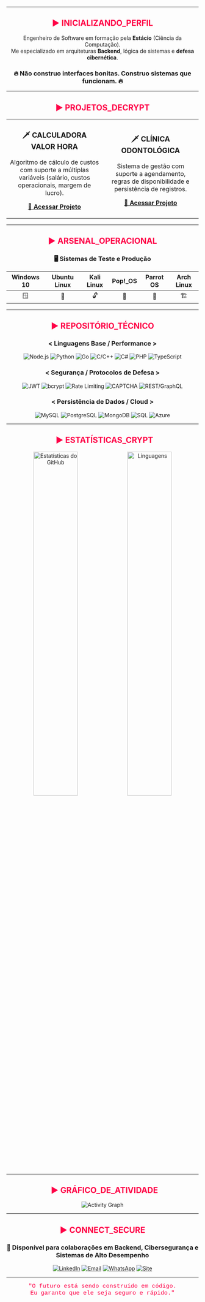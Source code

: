 </div>

---

<h2 align="center">
  <span style="color: #ff0147;">▶ INICIALIZANDO_PERFIL</span>
</h2>

<div align="center">

Engenheiro de Software em formação pela **Estácio** (Ciência da Computação).  
Me especializado em arquiteturas **Backend**, lógica de sistemas e **defesa cibernética**.

### 🔥 **Não construo interfaces bonitas. Construo sistemas que funcionam.** 🔥

</div>

---

<h2 align="center">
  <span style="color: #ff0147;">▶ PROJETOS_DECRYPT</span>
</h2>

<table align="center">
<tr>
<td width="50%" align="center">

### 🗡️ CALCULADORA VALOR HORA

Algoritmo de cálculo de custos com suporte a múltiplas variáveis (salário, custos operacionais, margem de lucro).

**[🔗 Acessar Projeto](Projetos/projeto01/projeto01.html)**

</td>
<td width="50%" align="center">

### 🗡️ CLÍNICA ODONTOLÓGICA

Sistema de gestão com suporte a agendamento, regras de disponibilidade e persistência de registros.

**[🔗 Acessar Projeto](Projetos/projeto02/projeto02.html)**

</td>
</tr>
</table>

---

<h2 align="center">
  <span style="color: #ff0147;">▶ ARSENAL_OPERACIONAL</span>
</h2>

<div align="center">

### 🖥️ Sistemas de Teste e Produção

| Windows 10 | Ubuntu Linux | Kali Linux | Pop!_OS | Parrot OS | Arch Linux |
|:---:|:---:|:---:|:---:|:---:|:---:|
| 🪟 | 🐧 | 🔓 | 🎨 | 🦜 | 🏗️ |

</div>

---

<h2 align="center">
  <span style="color: #ff0147;">▶ REPOSITÓRIO_TÉCNICO</span>
</h2>

<div align="center">

### < Linguagens Base / Performance >

![Node.js](https://img.shields.io/badge/Node.js-339933?style=for-the-badge&logo=nodedotjs&logoColor=white)
![Python](https://img.shields.io/badge/Python-3776AB?style=for-the-badge&logo=python&logoColor=white)
![Go](https://img.shields.io/badge/Go-00ADD8?style=for-the-badge&logo=go&logoColor=white)
![C/C++](https://img.shields.io/badge/C%2FC%2B%2B-00599C?style=for-the-badge&logo=c&logoColor=white)
![C#](https://img.shields.io/badge/C%23-239120?style=for-the-badge&logo=csharp&logoColor=white)
![PHP](https://img.shields.io/badge/PHP-777BB4?style=for-the-badge&logo=php&logoColor=white)
![TypeScript](https://img.shields.io/badge/TypeScript-3178C6?style=for-the-badge&logo=typescript&logoColor=white)

### < Segurança / Protocolos de Defesa >

![JWT](https://img.shields.io/badge/JWT-000000?style=for-the-badge&logo=json-web-tokens&logoColor=white)
![bcrypt](https://img.shields.io/badge/bcrypt-6272A4?style=for-the-badge&logo=npm&logoColor=white)
![Rate Limiting](https://img.shields.io/badge/Rate%20Limiting-FFD700?style=for-the-badge&logo=apache&logoColor=black)
![CAPTCHA](https://img.shields.io/badge/CAPTCHA-4169E1?style=for-the-badge&logo=google&logoColor=white)
![REST/GraphQL](https://img.shields.io/badge/REST%2FGraptQL-FF619A?style=for-the-badge&logo=graphql&logoColor=white)

### < Persistência de Dados / Cloud >

![MySQL](https://img.shields.io/badge/MySQL-4479A1?style=for-the-badge&logo=mysql&logoColor=white)
![PostgreSQL](https://img.shields.io/badge/PostgreSQL-316192?style=for-the-badge&logo=postgresql&logoColor=white)
![MongoDB](https://img.shields.io/badge/MongoDB-47A248?style=for-the-badge&logo=mongodb&logoColor=white)
![SQL](https://img.shields.io/badge/SQL-CC2927?style=for-the-badge&logo=mysql&logoColor=white)
![Azure](https://img.shields.io/badge/Azure-0078D4?style=for-the-badge&logo=microsoftazure&logoColor=white)

</div>

---

<h2 align="center">
  <span style="color: #ff0147;">▶ ESTATÍSTICAS_CRYPT</span>
</h2>

<div align="center">

<img src="https://github-readme-stats.vercel.app/api?username=carloshenrique&show_icons=true&theme=radical&hide_border=true&count_private=true&bg_color=1D1E20&title_color=ff0147&icon_color=E4454A&text_color=D0D0D0" alt="Estatísticas do GitHub" width="48%" />
<img src="https://github-readme-stats.vercel.app/api/top-langs/?username=carloshenrique&layout=compact&langs_count=8&theme=radical&hide_border=true&bg_color=1D1E20&title_color=ff0147&icon_color=E4454A&text_color=D0D0D0" alt="Linguagens" width="48%" />

</div>

---

<h2 align="center">
  <span style="color: #ff0147;">▶ GRÁFICO_DE_ATIVIDADE</span>
</h2>

<div align="center">

![Activity Graph](https://github-readme-activity-graph.vercel.app/graph?username=carloshenrique&theme=dark&hide_border=true&bg_color=1D1E20&color=D0D0D0&line=ff0147&point=ff0147)

</div>

---

<h2 align="center">
  <span style="color: #ff0147;">▶ CONNECT_SECURE</span>
</h2>

<div align="center">

### 🔐 Disponível para colaborações em Backend, Cibersegurança e Sistemas de Alto Desempenho

[![LinkedIn](https://img.shields.io/badge/LinkedIn-0A66C2?style=for-the-badge&logo=linkedin&logoColor=white)]([https://www.linkedin.com/in/-carloshenrique/](https://www.linkedin.com/in/-carloshenrique/))
[![Email](https://img.shields.io/badge/Email-D14836?style=for-the-badge&logo=gmail&logoColor=white)](mailto:contato@carloshenriquedev.com.br)
[![WhatsApp](https://img.shields.io/badge/WhatsApp-25D366?style=for-the-badge&logo=whatsapp&logoColor=white)](https://wa.me/5519999496636)
[![Site](https://img.shields.io/badge/Portfólio-ff0147?style=for-the-badge&logo=microsoft-internet-explorer&logoColor=white)](https://carloshenriquedev.com.br/)

---

<p align="center">
  <span style="color: #ff0147; font-family: 'Courier New', Courier, monospace; font-size: 1.1em;">
    "O futuro está sendo construído em código. <br>
     Eu garanto que ele seja seguro e rápido."
  </span>
</p>

</div>
